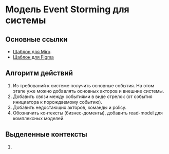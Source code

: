 # Модель Event Storming для системы

## Основные ссылки

* [Шаблон для Miro](https://miro.com/miroverse/event-storming/).
* [Шаблон для Figma](https://www.figma.com/templates/event-storming-example/)

## Алгоритм действий

1. Из требований к системе получить основные события. На этом этапе уже можно добавлять основных акторов и внешние системы.
2. Добавить связи между событиями в виде стрелок (от события инициатора к порождаемому событию).
3. Добавить недостающих акторов, команды и policy.
4. Обозначить контексты (бизнес-доменты), добавить read-model для комплексных моделей.

## Выделенные контексты

1. 
